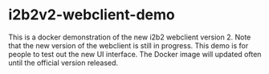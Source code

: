 # i2b2v2-webclient-demo
This is a docker demonstration of the new i2b2 webclient version 2.  Note that the new version of the webclient is still in progress.  This demo is for people to test out the new UI interface.  The Docker image will updated often until the official version released.
